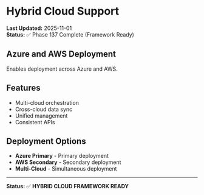 # Hybrid Cloud Support

**Last Updated:** 2025-11-01  
**Status:** ✅ Phase 137 Complete (Framework Ready)

## Azure and AWS Deployment

Enables deployment across Azure and AWS.

## Features

- Multi-cloud orchestration
- Cross-cloud data sync
- Unified management
- Consistent APIs

## Deployment Options

- **Azure Primary** - Primary deployment
- **AWS Secondary** - Secondary deployment
- **Multi-Cloud** - Simultaneous deployment

---

**Status:** ✅ **HYBRID CLOUD FRAMEWORK READY**
